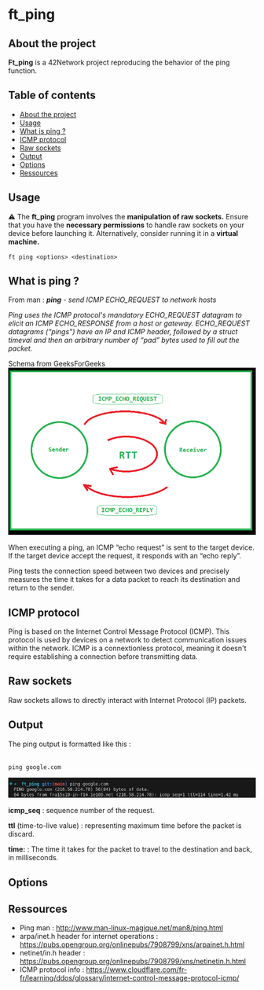 # ft_ping

## About the project

**Ft_ping** is a 42Network project reproducing the behavior of the ping function.

## Table of contents

- [About the project](#about-the-project)
- [Usage](#usage)
- [What is ping ?](#what-is-ping-?)
- [ICMP protocol](#icmp-protocol)
- [Raw sockets](#raw-sockets)
- [Output](#output)
- [Options](#options)
- [Ressources](#ressources)

## Usage

⚠️ The **ft_ping** program involves the **manipulation of raw sockets.** Ensure that you have the **necessary permissions** to handle raw sockets on your device before launching it. Alternatively, consider running it in a **virtual machine.**

```
ft ping <options> <destination>

```

## What is ping ?

From man :
***ping** - send ICMP ECHO_REQUEST to network hosts*

*Ping uses the ICMP protocol's mandatory ECHO_REQUEST datagram to elicit an ICMP ECHO_RESPONSE from a host or gateway. ECHO_REQUEST datagrams (“pings”) have an IP and ICMP header, followed by a struct timeval and then an arbitrary number of “pad” bytes used to fill out the packet.*

Schema from GeeksForGeeks
![Ping_schema_from_GeekForGeeks](/readme_img/ping_schema.png)

When executing a ping, an ICMP “echo request” is sent to the target device. If the target device accept the request, it responds with an “echo reply”.

Ping tests the connection speed between two devices and precisely measures the time it takes for a data packet to reach its destination and return to the sender. 

## ICMP protocol

Ping is based on the Internet Control Message Protocol (ICMP). This protocol is used by devices on a network to detect communication issues within the network. ICMP is a connextionless protocol, meaning it doesn't require establishing a connection before transmitting data.

## Raw sockets

Raw sockets allows to directly interact with Internet Protocol (IP) packets.

## Output

The ping output is formatted like this :

```

ping google.com

```

![ping_google_output](/readme_img/ping_google_output.png)

**icmp_seq** : sequence number of the request.

**ttl** (time-to-live value) : representing maximum time before the packet is discard.

**time:** : The time it takes for the packet to travel to the destination and back, in milliseconds.

## Options

## Ressources

- Ping man : http://www.man-linux-magique.net/man8/ping.html
- arpa/inet.h header for internet operations : https://pubs.opengroup.org/onlinepubs/7908799/xns/arpainet.h.html
- netinet/in.h header : https://pubs.opengroup.org/onlinepubs/7908799/xns/netinetin.h.html
- ICMP protocol info : https://www.cloudflare.com/fr-fr/learning/ddos/glossary/internet-control-message-protocol-icmp/